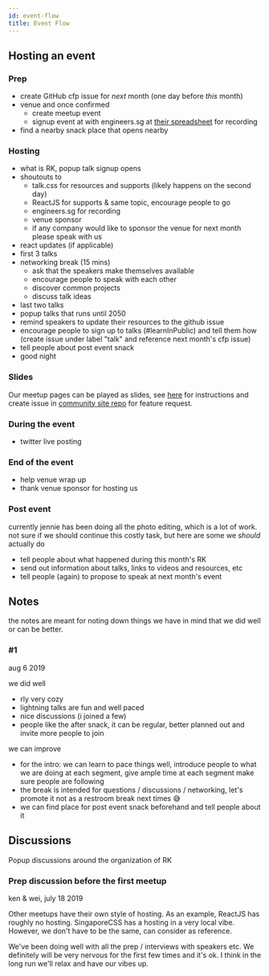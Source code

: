 ```yaml
---
id: event-flow
title: Event Flow
---
```


## Hosting an event

### Prep

- create GitHub cfp issue for _next_ month (one day before _this_ month)
- venue and once confirmed
  - create meetup event
  - signup event at with engineers.sg at [their spreadsheet](https://bit.ly/esg-schedule) for recording
- find a nearby snack place that opens nearby

### Hosting

- what is RK, popup talk signup opens
- shoutouts to
  - talk.css for resources and supports (likely happens on the second day)
  - ReactJS for supports & same topic, encourage people to go
  - engineers.sg for recording
  - venue sponsor
  - if any company would like to sponsor the venue for next month please speak with us
- react updates (if applicable)
- first 3 talks
- networking break (15 mins)
  - ask that the speakers make themselves available
  - encourage people to speak with each other
  - discover common projects
  - discuss talk ideas
- last two talks
- popup talks that runs until 2050
- remind speakers to update their resources to the github issue
- encourage people to sign up to talks (#learnInPublic) and tell them how (create issue under label "talk" and reference next month's cfp issue)
- tell people about post event snack
- good night

### Slides

Our meetup pages can be played as slides, see [here](https://github.com/react-knowledgeable/rk-community-site#-talk-slides) for instructions and create issue in [community site repo](https://github.com/react-knowledgeable/rk-community-site) for feature request.

### During the event

- twitter live posting

### End of the event

- help venue wrap up
- thank venue sponsor for hosting us

### Post event

currently jennie has been doing all the photo editing, which is a lot of work. not sure if we should continue this costly task, but here are some we _should_ actually do

- tell people about what happened during this month's RK
- send out information about talks, links to videos and resources, etc
- tell people (again) to propose to speak at next month's event

## Notes

the notes are meant for noting down things we have in mind that we did well or can be better.

### #1

aug 6 2019

we did well

- rly very cozy
- lightning talks are fun and well paced
- nice discussions (i joined a few)
- people like the after snack, it can be regular, better planned out and invite more people to join

we can improve

- for the intro: we can learn to pace things well, introduce people to what we are doing at each segment, give ample time at each segment make sure people are following
- the break is intended for questions / discussions / networking, let's promote it not as a restroom break next times 😅
- we can find place for post event snack beforehand and tell people about it

## Discussions

Popup discussions around the organization of RK

### Prep discussion before the first meetup

ken & wei, july 18 2019

Other meetups have their own style of hosting. As an example, ReactJS has roughly no hosting. SingaporeCSS has a hosting in a very local vibe. However, we don't have to be the same, can consider as reference.

We've been doing well with all the prep / interviews with speakers etc. We definitely will be very nervous for the first few times and it's ok. I think in the long run we'll relax and have our vibes up.
